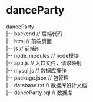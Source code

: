 # danceParty
danceParty  <br />
|-- backend        // 后端代码 <br />
|-- html           // 前端页面 <br />
|-- js             // 前端js <br />
|-- node_modules   // node模块 <br />
|-- app.js         // 入口文件，请求映射 <br />
|-- mysql.js       // 数据库操作 <br />
|-- package.json   // 包管理 <br />
|-- database.txt   // 数据库设计文档 <br />
|-- danceParty.sql // 数据库 <br />
